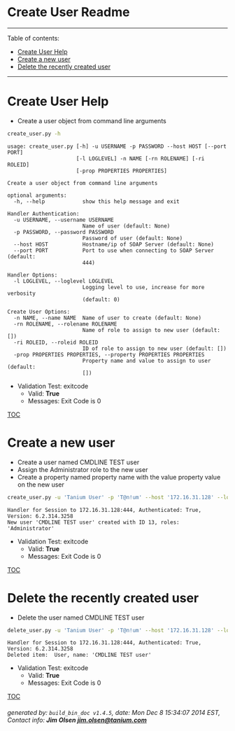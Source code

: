Create User Readme
===========================

---------------------------
<a name='toc'>Table of contents:</a>

  * [Create User Help](#user-content-create-user-help)
  * [Create a new user](#user-content-create-a-new-user)
  * [Delete the recently created user](#user-content-delete-the-recently-created-user)

---------------------------

# Create User Help

  * Create a user object from command line arguments

```bash
create_user.py -h
```

```
usage: create_user.py [-h] -u USERNAME -p PASSWORD --host HOST [--port PORT]
                      [-l LOGLEVEL] -n NAME [-rn ROLENAME] [-ri ROLEID]
                      [-prop PROPERTIES PROPERTIES]

Create a user object from command line arguments

optional arguments:
  -h, --help            show this help message and exit

Handler Authentication:
  -u USERNAME, --username USERNAME
                        Name of user (default: None)
  -p PASSWORD, --password PASSWORD
                        Password of user (default: None)
  --host HOST           Hostname/ip of SOAP Server (default: None)
  --port PORT           Port to use when connecting to SOAP Server (default:
                        444)

Handler Options:
  -l LOGLEVEL, --loglevel LOGLEVEL
                        Logging level to use, increase for more verbosity
                        (default: 0)

Create User Options:
  -n NAME, --name NAME  Name of user to create (default: None)
  -rn ROLENAME, --rolename ROLENAME
                        Name of role to assign to new user (default: [])
  -ri ROLEID, --roleid ROLEID
                        ID of role to assign to new user (default: [])
  -prop PROPERTIES PROPERTIES, --property PROPERTIES PROPERTIES
                        Property name and value to assign to user (default:
                        [])
```

  * Validation Test: exitcode
    * Valid: **True**
    * Messages: Exit Code is 0



[TOC](#user-content-toc)


# Create a new user

  * Create a user named CMDLINE TEST user
  * Assign the Administrator role to the new user
  * Create a property named property name with the value property value on the new user

```bash
create_user.py -u 'Tanium User' -p 'T@n!um' --host '172.16.31.128' --loglevel 1 --name "CMDLINE TEST user" --rolename "Administrator" --property "property name" "property value" | tee -a /var/folders/dk/vjr1r_c53yx6k6gzp2bbt_c40000gn/T/create_user.out
```

```
Handler for Session to 172.16.31.128:444, Authenticated: True, Version: 6.2.314.3258
New user 'CMDLINE TEST user' created with ID 13, roles: 'Administrator'
```

  * Validation Test: exitcode
    * Valid: **True**
    * Messages: Exit Code is 0



[TOC](#user-content-toc)


# Delete the recently created user

  * Delete the user named CMDLINE TEST user

```bash
delete_user.py -u 'Tanium User' -p 'T@n!um' --host '172.16.31.128' --loglevel 1 --id `cat /var/folders/dk/vjr1r_c53yx6k6gzp2bbt_c40000gn/T/create_user.out| grep created | sed 's/.*ID //' | cut -d, -f1`
```

```
Handler for Session to 172.16.31.128:444, Authenticated: True, Version: 6.2.314.3258
Deleted item:  User, name: 'CMDLINE TEST user'
```

  * Validation Test: exitcode
    * Valid: **True**
    * Messages: Exit Code is 0



[TOC](#user-content-toc)


###### generated by: `build_bin_doc v1.4.5`, date: Mon Dec  8 15:34:07 2014 EST, Contact info: **Jim Olsen <jim.olsen@tanium.com>**